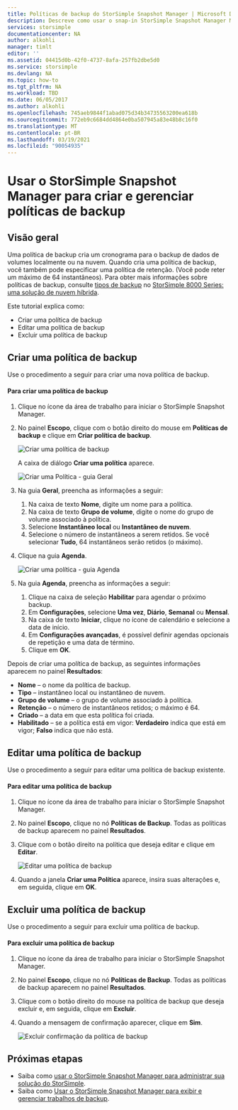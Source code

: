 ```yaml
---
title: Políticas de backup do StorSimple Snapshot Manager | Microsoft Docs
description: Descreve como usar o snap-in StorSimple Snapshot Manager MMC para criar e gerenciar as políticas de backup que controlam os backups agendados.
services: storsimple
documentationcenter: NA
author: alkohli
manager: timlt
editor: ''
ms.assetid: 04415d0b-42f0-4737-8afa-257fb2dbe5d0
ms.service: storsimple
ms.devlang: NA
ms.topic: how-to
ms.tgt_pltfrm: NA
ms.workload: TBD
ms.date: 06/05/2017
ms.author: alkohli
ms.openlocfilehash: 745aeb9844f1abad075d34b34735563200ea618b
ms.sourcegitcommit: 772eb9c6684dd4864e0ba507945a83e48b8c16f0
ms.translationtype: MT
ms.contentlocale: pt-BR
ms.lasthandoff: 03/19/2021
ms.locfileid: "90054935"
---
```

# <a name="use-storsimple-snapshot-manager-to-create-and-manage-backup-policies"></a>Usar o StorSimple Snapshot Manager para criar e gerenciar políticas de backup
## <a name="overview"></a>Visão geral
Uma política de backup cria um cronograma para o backup de dados de volumes localmente ou na nuvem. Quando cria uma política de backup, você também pode especificar uma política de retenção. (Você pode reter um máximo de 64 instantâneos). Para obter mais informações sobre políticas de backup, consulte [tipos de backup](storsimple-what-is-snapshot-manager.md#backup-types-and-backup-policies) no [StorSimple 8000 Series: uma solução de nuvem híbrida](storsimple-overview.md).

Este tutorial explica como:

* Criar uma política de backup
* Editar uma política de backup
* Excluir uma política de backup

## <a name="create-a-backup-policy"></a>Criar uma política de backup
Use o procedimento a seguir para criar uma nova política de backup.

#### <a name="to-create-a-backup-policy"></a>Para criar uma política de backup
1. Clique no ícone da área de trabalho para iniciar o StorSimple Snapshot Manager.
2. No painel **Escopo**, clique com o botão direito do mouse em **Políticas de backup** e clique em **Criar política de backup**.

    ![Criar uma política de backup](./media/storsimple-snapshot-manager-manage-backup-policies/HCS_SSM_Create_BU_policy.png)

    A caixa de diálogo **Criar uma política** aparece.

    ![Criar uma Política - guia Geral](./media/storsimple-snapshot-manager-manage-backup-policies/HCS_SSM_Create_policy_general.png)
3. Na guia **Geral**, preencha as informações a seguir:

   1. Na caixa de texto **Nome**, digite um nome para a política.
   2. Na caixa de texto **Grupo de volume**, digite o nome do grupo de volume associado à política.
   3. Selecione **Instantâneo local** ou **Instantâneo de nuvem**.
   4. Selecione o número de instantâneos a serem retidos. Se você selecionar **Tudo**, 64 instantâneos serão retidos (o máximo).
4. Clique na guia **Agenda**.

    ![Criar uma política - guia Agenda](./media/storsimple-snapshot-manager-manage-backup-policies/HCS_SSM_Create_policy_schedule.png)
5. Na guia **Agenda**, preencha as informações a seguir:

   1. Clique na caixa de seleção **Habilitar** para agendar o próximo backup.
   2. Em **Configurações**, selecione **Uma vez**, **Diário**, **Semanal** ou **Mensal**.
   3. Na caixa de texto **Iniciar**, clique no ícone de calendário e selecione a data de início.
   4. Em **Configurações avançadas**, é possível definir agendas opcionais de repetição e uma data de término.
   5. Clique em **OK**.

Depois de criar uma política de backup, as seguintes informações aparecem no painel **Resultados**:

* **Nome** – o nome da política de backup.
* **Tipo** – instantâneo local ou instantâneo de nuvem.
* **Grupo de volume** – o grupo de volume associado à política.
* **Retenção** – o número de instantâneos retidos; o máximo é 64.
* **Criado** – a data em que esta política foi criada.
* **Habilitado** – se a política está em vigor: **Verdadeiro** indica que está em vigor; **Falso** indica que não está.

## <a name="edit-a-backup-policy"></a>Editar uma política de backup
Use o procedimento a seguir para editar uma política de backup existente.

#### <a name="to-edit-a-backup-policy"></a>Para editar uma política de backup
1. Clique no ícone da área de trabalho para iniciar o StorSimple Snapshot Manager.
2. No painel **Escopo**, clique no nó **Políticas de Backup**. Todas as políticas de backup aparecem no painel **Resultados**.
3. Clique com o botão direito na política que deseja editar e clique em **Editar**.

    ![Editar uma política de backup](./media/storsimple-snapshot-manager-manage-backup-policies/HCS_SSM_Edit_BU_policy.png)
4. Quando a janela **Criar uma Política** aparece, insira suas alterações e, em seguida, clique em **OK**.

## <a name="delete-a-backup-policy"></a>Excluir uma política de backup
Use o procedimento a seguir para excluir uma política de backup.

#### <a name="to-delete-a-backup-policy"></a>Para excluir uma política de backup
1. Clique no ícone da área de trabalho para iniciar o StorSimple Snapshot Manager.
2. No painel **Escopo**, clique no nó **Políticas de Backup**. Todas as políticas de backup aparecem no painel **Resultados**.
3. Clique com o botão direito do mouse na política de backup que deseja excluir e, em seguida, clique em **Excluir**.
4. Quando a mensagem de confirmação aparecer, clique em **Sim**.

    ![Excluir confirmação da política de backup](./media/storsimple-snapshot-manager-manage-backup-policies/HCS_SSM_Delete_BU_policy.png)

## <a name="next-steps"></a>Próximas etapas
* Saiba como [usar o StorSimple Snapshot Manager para administrar sua solução do StorSimple](storsimple-snapshot-manager-admin.md).
* Saiba como [Usar o StorSimple Snapshot Manager para exibir e gerenciar trabalhos de backup](storsimple-snapshot-manager-manage-backup-jobs.md).
